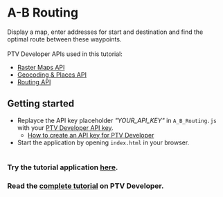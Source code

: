 # A-B Routing
Display a map, enter addresses for start and destination and find the optimal route between these waypoints.</br>
</br>
PTV Developer APIs used in this tutorial:
- <a href="https://developer.myptv.com/Documentation/Raster%20Maps%20API/QuickStart.htm" target="_blank">Raster Maps API</a>
- <a href="https://developer.myptv.com/Documentation/Geocoding%20API/QuickStart.htm" target="_blank">Geocoding &amp; Places API</a>
- <a href="https://developer.myptv.com/Documentation/Routing%20API/QuickStart.htm" target="_blank">Routing API</a>

## Getting started
- Replayce the API key placeholder *"YOUR_API_KEY"* in `A_B_Routing.js` with your <a href="https://myptv.com/developer" target="_blank">PTV Developer API key</a>.
  - <a href="https://developer.myptv.com/Tutorials.htm" target="_blank">How to create an API key for PTV Developer</a>
- Start the application by opening `index.html` in your browser.
#
### Try the tutorial application <a href="https://developer.myptv.com/Applications/Routing/A-B-Routing/index.html" target="_blank">here</a>.
### Read the <a href="https://developer.myptv.com/Tutorials/Routing/A-B%20Routing/A-B%20Routing.htm" target="_blank">complete tutorial</a> on PTV Developer.
